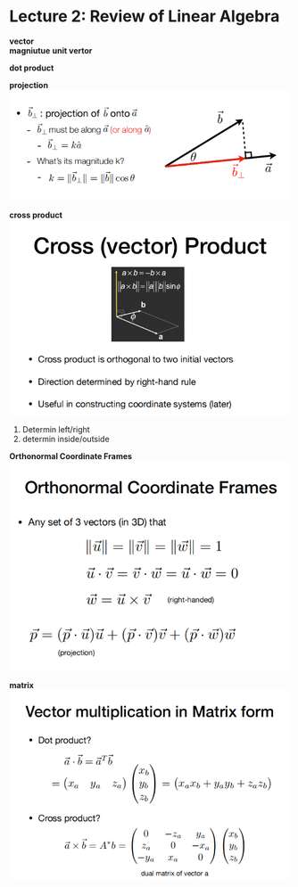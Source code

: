 #  Lecture 2: Review of Linear Algebra  
**vector**  
**magniutue**
**unit vertor**  

**dot product** 

**projection**  
![](../attachments/2021-06-08-21-34-33.png)

**cross product**  
![](../attachments/2021-06-08-21-36-52.png)
1. Determin left/right
2. determin inside/outside 

**Orthonormal Coordinate Frames** 
![](../attachments/2021-06-08-21-47-58.png) 

**matrix**  
![](../attachments/2021-06-08-21-50-44.png)

